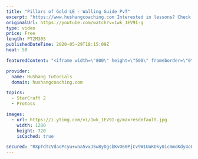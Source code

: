 ```yaml
---
title: "Pillars of Gold LE - Walling Guide PvT"
excerpt: "https://www.hushangcoaching.com Interested in lessons? Check out the website for more information ------------------------------------------------------------------------------------------------------- Want to support HuShang Tutorials directly? Patreon is a website where you can contribute a monthly"
originalUrl: https://youtube.com/watch?v=1wk_1EV9I-g
type: video
price: Free
length: PT2M30S
publishedDateTime: 2020-05-29T18:15:09Z
heat: 50

featuredContent: "<iframe width=\"800\" height=\"500\" frameborder=\"0\" src=\"https://www.youtube.com/embed/1wk_1EV9I-g\" allow=\"accelerometer; autoplay; encrypted-media; gyroscope; picture-in-picture\" allowfullscreen></iframe>"

provider:
  name: HuShang Tutorials
  domain: hushangcoaching.com

topics:
  - StarCraft 2
  - Protoss

images:
  - url: https://i.ytimg.com/vi/1wk_1EV9I-g/maxresdefault.jpg
    width: 1280
    height: 720
    isCached: true

secured: "RXpTdTcVdaoPcyu+waa5vxJ5w8yDgsbKvO60PjCv9W1UuKOky0icmmoKdy4oLb8WjMO+NVV4JRZo7f37HH4m0E2/SLIK7JPq1Hv4HaG3vW7XNFea+nIRqJpIRsxFkrezjenGnXSVy9n3mHphopKEu8azED2l1Jit7ySn5sOpFyAkQWPP7/edtQNscNkaCjyXwf+YpKASXcgk/IgR80QGa4LUWeZdp2phoZTc1e358zVo2NqhE2I9TUWqpXY3KWeiFhZulyMPfeJdlTXtxa3W9ViBa9/UzHIgWBLYLIgBr6xgwaEnZZvr4JbPBgV7JNuvDbXUWIs+tLLxH9uvyP8ifTS9EKd3+8qbMLPGxoHZbntIs52kfNdZmD0bZM499NeibuNrjgbxBPOZWu8jItUETpcbMTi8dwuSwNo8YosJ+b4=;hH0k9YEFjeek4WPwBXq+4g=="
---
```


